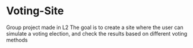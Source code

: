 # Voting-Site
Group project made in L2
The goal is to create a site where the user can simulate a voting election, and check the results based on different voting methods

